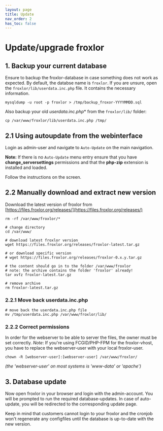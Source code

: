 ```yaml
---
layout: page
title: Update
nav_order: 2
has_toc: false
---
```


# Update/upgrade froxlor

## 1. Backup your current database

Ensure to backup the froxlor-database in case something does not work as expected. By default, the databse name is `froxlor`. If you are unsure, open the `froxlor/lib/userdata.inc.php` file. It contains the necessary information.

````shell
mysqldump -u root -p froxlor > /tmp/backup_froxor-YYYYMMDD.sql
````

Also backup your old *userdata.inc.php** from the `froxlor/lib/` folder:

````shell
cp /var/www/froxlor/lib/userdata.inc.php /tmp/
````

## 2.1 Using autoupdate from the webinterface

Login as admin-user and navigate to `Auto-Update` on the main navigation.

<div class="bg-yellow-200 text-grey-dk-300 p-3 mt-3"><b>Note:</b> If there is no <code>Auto-Update</code> menu entry ensure that you have <b>change_serversettings</b> permissions and that the <b>php-zip</b> extension is installed and loaded.</div>

Follow the instructions on the screen.

## 2.2 Manually download and extract new version

Download the latest version of froxlor from [https://files.froxlor.org/releases/](https://files.froxlor.org/releases/)

````shell
rm -rf /var/www/froxlor/*

# change directory
cd /var/www/

# download latest froxlor version
wget https://files.froxlor.org/releases/froxlor-latest.tar.gz

# or download specific version
# wget https://files.froxlor.org/releases/froxlor-0.x.y.tar.gz

# the content should go in to the folder /var/www/froxlor 
# note: the archive contains the folder 'froxlor' already!
tar xvfz froxlor-latest.tar.gz

# remove archive
rm froxlor-latest.tar.gz
````

### 2.2.1 Move back userdata.inc.php

````shell
# move back the userdata.inc.php file
mv /tmp/userdata.inc.php /var/www/froxlor/lib/
````

### 2.2.2 Correct permissions

In order for the webserver to be able to server the files, the owner must be set correctly.
*Note*: If you're using FCGID/PHP-FPM for the froxlor-vhost, you have to replace the webserver-user with your local froxlor-user.

````shell
chown -R [webserver-user]:[webserver-user] /var/www/froxlor/
````

*(the 'webserver-user' on most systems is 'www-data' or 'apache')*

## 3. Database update

Now open froxlor in your browser and login with the admin-account. You will be prompted to run the required database-updates. In case of auto-update, you will be redirected to the corresponding update page.

Keep in mind that customers cannot login to your froxlor and the cronjob won't regenerate any configfiles until the database is up-to-date with the new version.
